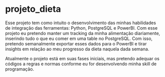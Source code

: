 # projeto_dieta

Esse projeto tem como intuito o desenvolvimento das minhas habilidades de integração das ferramentas: Python, PostgreSQL e PowerBI. Com esse projeto eu pretendo
manter um tracking da minha alimentação diariamente, inserindo tudo o que eu comer em uma table no PostgreSQL. Com isso, pretendo semanalmente exportar esses dados
para o PowerBI e tirar insights em relação ao meu progresso da dieta naquela dada semana. 

Atualmente o projeto está em suas fases iniciais, mas pretendo adequar os códigos a regras e normas conforme eu for desenvolvendo minha skill de programação. 
